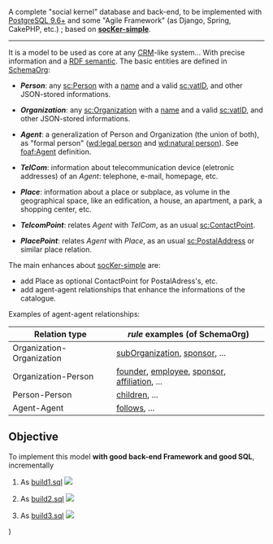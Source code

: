 A complete "social kernel" database and back-end, to be implemented with [PostgreSQL 9.6+](https://www.postgresql.org/docs/current/static/functions-json.html) and some "Agile Framework" (as Django, Spring, CakePHP, etc.) ; based on **[socKer-simple](https://github.com/ppKrauss/socKer-simple)**.

-----

It is a model to be used as core at any  [CRM](https://en.wikipedia.org/wiki/Customer_relationship_management)-like system... With precise information and a [RDF semantic](https://en.wikipedia.org/wiki/Resource_Description_Framework). The basic entities are defined in [SchemaOrg](https://schema.org/):

* **_Person_**: any [sc:Person](https://schema.org/Person) with a [name](https://schema.org/name) and a valid [sc:vatID](https://schema.org/vatID), and other JSON-stored informations.

* **_Organization_**: any [sc:Organization](https://schema.org/Organization) with a  [name](https://schema.org/name) and a valid [sc:vatID](https://schema.org/vatID), and other JSON-stored informations.

* **_Agent_**: a generalization of Person and Organization (the union of both), as "formal person" ([wd:legal person](https://www.wikidata.org/wiki/Q3778211) and [wd:natural person](https://www.wikidata.org/wiki/Q154954)).  See [foaf:Agent](http://xmlns.com/foaf/spec/#term_Agent) definition.

* **_TelCom_**: information about telecommunication device (eletronic addresses) of an _Agent_: telephone, e-mail, homepage, etc.

* **_Place_**: information about a place or subplace, as volume in the geographical space, like an edification, a house, an apartment, a park, a shopping center, etc.

* **_TelcomPoint_**: relates _Agent_ with _TelCom_, as an usual [sc:ContactPoint](https://schema.org/ContactPoint).

* **_PlacePoint_**: relates _Agent_ with _Place_, as an usual [sc:PostalAddress](https://schema.org/PostalAddress) or similar place relation. 


The main enhances about  [socKer-simple](https://github.com/ppKrauss/socKer-simple)  are:

* add Place as optional ContactPoint for PostalAdress's, etc.
* add agent-agent relationships that enhance the informations of the catalogue. 

Examples of agent-agent relationships:

Relation type | *rule* examples (of SchemaOrg)
------------ | -------------
Organization-Organization      | [subOrganization](https://schema.org/subOrganization), [sponsor](https://schema.org/sponsor), ...
Organization-Person   | [founder](https://schema.org/founder), [employee](https://schema.org/employee), [sponsor](https://schema.org/sponsor), [affiliation](https://schema.org/affiliation), ...
Person-Person | [children](https://schema.org/children), ...
Agent-Agent | [follows](https://schema.org/follows), ...

## Objective
To implement this model **with good back-end Framework and good SQL**, incrementally

1. As [build1.sql](src/build1.sql) ![](https://yuml.me/5308ec31)

2. As [build2.sql](src/build2.sql) ![](https://yuml.me/5656b1e1)

3. As [build3.sql](src/build3.sql) ![](https://yuml.me/b48630a2)

)
